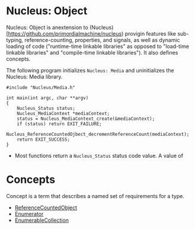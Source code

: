 # Nucleus: Object
Nucleus: Object is anextension to (Nucleus)[https://github.com/primordialmachine/nucleus)
provigin features like sub-typing, reference-counting, properties, and signals, as well
as dynamic loading of code ("runtime-time linkable libraries" as opposed to
"load-time linkable libraries" and "compile-time linkable libraries"). It also
defines concepts.

The following program initializes `Nucleus: Media` and uninitializes the Nucleus: Media
library.

```
#include "Nucleus/Media.h"

int main(int argc, char **argv)
{
    Nucleus_Status status;
    Nucleus_MediaContext *mediaContext;
    status = Nucleus_MediaContext_create(&mediaContext);
    if (status) return EXIT_FAILURE;
    Nucleus_ReferenceCountedOjbect_decrementReferenceCount(mediaContext);
    return EXIT_SUCCESS;
}
```

- Most functions return a `Nucleus_Status` status code value.
  A value of 

# Concepts
Concept is a term that describes a named set of requirements for a type.

- [ReferenceCountedObject](ReferenceCountedObject.md)
- [Enumerator](Enumerator.md)
- [EnumerableCollection](EnumerableCollection.md)